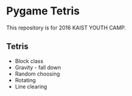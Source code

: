 # Pygame Tetris

This repository is for 2016 KAIST YOUTH CAMP.

## Tetris
* Block class
* Gravity - fall down
* Random choosing
* Rotating
* Line clearing

